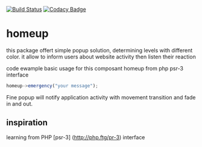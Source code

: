 [![Build Status](https://travis-ci.org/laben35/homeup.svg?branch=master)](https://travis-ci.org/laben35/homeup)
[![Codacy Badge](https://api.codacy.com/project/badge/Grade/a1c06118c20240f0a54e9ec0bb001783)](https://www.codacy.com/app/laben35/homeup?utm_source=github.com&amp;utm_medium=referral&amp;utm_content=laben35/homeup&amp;utm_campaign=Badge_Grade)
# homeup

this package offert simple popup solution, determining levels with different color.
it allow to inform users about website activity then listen their reaction

code ewample
basic usage for this composant
homeup from php psr-3 interface
```js
homeup->emergency("your message");
```
Fine popup will notify application activity with movement transition and fade in and out.


## inspiration
learning from PHP [psr-3] (http://php.ftg/pr-3)
interface
